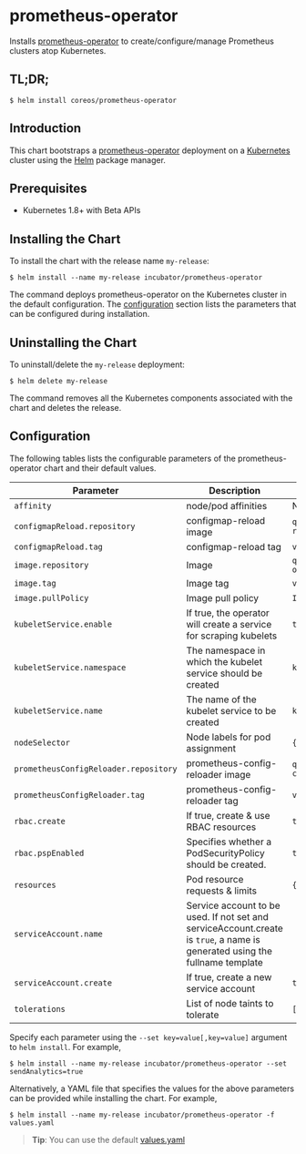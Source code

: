 # prometheus-operator

Installs [prometheus-operator](https://github.com/coreos/prometheus-operator) to create/configure/manage Prometheus clusters atop Kubernetes.

## TL;DR;

```console
$ helm install coreos/prometheus-operator
```

## Introduction

This chart bootstraps a [prometheus-operator](https://github.com/coreos/prometheus-operator) deployment on a [Kubernetes](http://kubernetes.io) cluster using the [Helm](https://helm.sh) package manager.

## Prerequisites
  - Kubernetes 1.8+ with Beta APIs

## Installing the Chart

To install the chart with the release name `my-release`:

```console
$ helm install --name my-release incubator/prometheus-operator
```

The command deploys prometheus-operator on the Kubernetes cluster in the default configuration. The [configuration](#configuration) section lists the parameters that can be configured during installation.

## Uninstalling the Chart

To uninstall/delete the `my-release` deployment:

```console
$ helm delete my-release
```

The command removes all the Kubernetes components associated with the chart and deletes the release.

## Configuration

The following tables lists the configurable parameters of the prometheus-operator chart and their default values.

|               Parameter               |                                                         Description                                                         |                   Default                   |
| ------------------------------------- | --------------------------------------------------------------------------------------------------------------------------- | ------------------------------------------- |
| `affinity`                            | node/pod affinities                                                                                                         | None                                        |
| `configmapReload.repository`          | configmap-reload image                                                                                                      | `quay.io/coreos/configmap-reload`           |
| `configmapReload.tag`                 | configmap-reload tag                                                                                                        | `v0.0.1`                                    |
| `image.repository`                    | Image                                                                                                                       | `quay.io/coreos/prometheus-operator`        |
| `image.tag`                           | Image tag                                                                                                                   | `v0.22.0`                                   |
| `image.pullPolicy`                    | Image pull policy                                                                                                           | `IfNotPresent`                              |
| `kubeletService.enable`               | If true, the operator will create a service for scraping kubelets                                                           | `true`                                      |
| `kubeletService.namespace`            | The namespace in which the kubelet service should be created                                                                | `kube-system`                               |
| `kubeletService.name`                 | The name of the kubelet service to be created                                                                               | `kubelet`                                   |
| `nodeSelector`                        | Node labels for pod assignment                                                                                              | `{}`                                        |
| `prometheusConfigReloader.repository` | prometheus-config-reloader image                                                                                            | `quay.io/coreos/prometheus-config-reloader` |
| `prometheusConfigReloader.tag`        | prometheus-config-reloader tag                                                                                              | `v0.0.4`                                    |
| `rbac.create`                         | If true, create & use RBAC resources                                                                                        | `true`                                      |
| `rbac.pspEnabled`                     | Specifies whether a PodSecurityPolicy should be created.                                                                    | `true`                                      |
| `resources`                           | Pod resource requests & limits                                                                                              | `{}`                                        |
| `serviceAccount.name`                 | Service account to be used. If not set and serviceAccount.create is `true`, a name is generated using the fullname template |                                          |
| `serviceAccount.create`               | If true, create a new service account                                                                                       | `true`                                      |
| `tolerations`                         | List of node taints to tolerate                                                                                             | `[]`                                        |


Specify each parameter using the `--set key=value[,key=value]` argument to `helm install`. For example,

```console
$ helm install --name my-release incubator/prometheus-operator --set sendAnalytics=true
```

Alternatively, a YAML file that specifies the values for the above parameters can be provided while installing the chart. For example,

```console
$ helm install --name my-release incubator/prometheus-operator -f values.yaml
```

> **Tip**: You can use the default [values.yaml](values.yaml)
